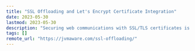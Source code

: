 ```yaml
---
title: "SSL Offloading and Let's Encrypt Certificate Integration"
date: 2023-05-30
lastmod: 2023-05-30
description: "Securing web communications with SSL/TLS certificates is crucial for protecting sensitive data. But depending on the inbound traffic volume, you can delegate the encryption-decryption task to a dedicated web server allowing your application server to focus on serving the business functionality only. Let\u2019s Encrypt, a free and open certificate authority, provides an accessible way to obtain and manage SSL certificates. This blog post will explore leveraging Let\u2019s Encrypt certificates for SSL offloading using the Apache HTTP Server as a reverse proxy on an Ubuntu 22."
tags: []
remote_url: "https://jvmaware.com/ssl-offloading/"
---
```

